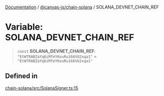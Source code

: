 [Documentation](../../../packages.md) / [@canvas-js/chain-solana](../index.md) / SOLANA\_DEVNET\_CHAIN\_REF

# Variable: SOLANA\_DEVNET\_CHAIN\_REF

> `const` **SOLANA\_DEVNET\_CHAIN\_REF**: `"EtWTRABZaYq6iMfeYKouRu166VU2xqa1"` = `"EtWTRABZaYq6iMfeYKouRu166VU2xqa1"`

## Defined in

[chain-solana/src/SolanaSigner.ts:15](https://github.com/canvasxyz/canvas/blob/62d177fb446565afa753f83091e84331fbd47245/packages/chain-solana/src/SolanaSigner.ts#L15)
